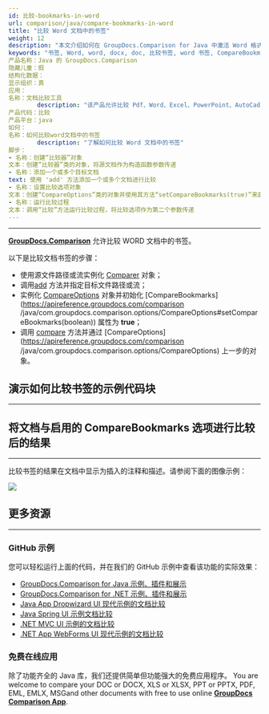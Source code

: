 ```yaml
---
id: 比较-bookmarks-in-word
url: comparison/java/compare-bookmarks-in-word
title: "比较 Word 文档中的书签"
weight: 12
description: "本文介绍如何在 GroupDocs.Comparison for Java 中激活 Word 格式的书签比较。"
keywords: "书签, Word, word, docx, doc, 比较书签, word 书签, CompareBookmarks, 书签比较"
产品名称：Java 的 GroupDocs.Comparison
隐藏儿童：假
结构化数据：
显示组织：真
应用：
名称：文档比较工具
        description: "该产品允许比较 Pdf、Word、Excel、PowerPoint、AutoCad、图像、代码和更多文件格式。比较 API 还支持接受或拒绝更改、提取文档信息和生成比较报告"
产品代码：比较
产品平台：java
如何：
名称：如何比较word文档中的书签
        description: "了解如何比较 Word 文档中的书签"
脚步：
- 名称：创建“比较器”对象
文本：创建“比较器”类的对象，将源文档作为构造函数参数传递
- 名称：添加一个或多个目标文档
text: 使用 'add' 方法添加一个或多个文档进行比较
- 名称：设置比较选项对象
文本：创建“CompareOptions”类的对象并使用其方法“setCompareBookmarks(true)”来启用书签比较
- 名称：运行比较过程
文本：调用“比较”方法运行比较过程，将比较选项作为第二个参数传递
---
```


***

**[GroupDocs.Comparison](https://products.groupdocs.com/comparison)** 允许比较 WORD 文档中的书签。

以下是比较文档书签的步骤：

* 使用源文件路径或流实例化 [Comparer](https://apireference.groupdocs.com/comparison/java/com.groupdocs.comparison/Comparer) 对象；
* 调用[add](https://apireference.groupdocs.com/comparison/java/com.groupdocs.comparison/Comparer#add(java.lang.String)) 方法并指定目标文件路径或流；
* 实例化 [CompareOptions](https://apireference.groupdocs.com/comparison/java/com.groupdocs.comparison.options/CompareOptions) 对象并初始化 [CompareBookmarks](https://apireference.groupdocs.com/comparison /java/com.groupdocs.comparison.options/CompareOptions#setCompareBookmarks(boolean)) 属性为 **true**；
* 调用 [compare](https://apireference.groupdocs.com/comparison/java/com.groupdocs.comparison/Comparer#compare()) 方法并通过 [CompareOptions](https://apireference.groupdocs.com/comparison /java/com.groupdocs.comparison.options/CompareOptions) 上一步的对象。

## 演示如何比较书签的示例代码块

---

<script src="https://gist.github.com/groupdocs-comparison-gists/11f02eec9356367c4bd7ac9810114caa.js"></script>

## 将文档与启用的 CompareBookmarks 选项进行比较后的结果

---

比较书签的结果在文档中显示为插入的注释和描述。请参阅下面的图像示例：

![](comparison/java/images/compared-bookmarks.png)

## 更多资源

---
### GitHub 示例
您可以轻松运行上面的代码，并在我们的 GitHub 示例中查看该功能的实际效果：

* [GroupDocs.Comparison for Java 示例、插件和展示](https://github.com/groupdocs-comparison/GroupDocs.Comparison-for-Java)
* [GroupDocs.Comparison for .NET 示例、插件和展示](https://github.com/groupdocs-comparison/GroupDocs.Comparison-for-.NET)
* [Java App Dropwizard UI 现代示例的文档比较](https://github.com/groupdocs-comparison/GroupDocs.Comparison-for-Java-Dropwizard)
* [Java Spring UI 示例文档比较](https://github.com/groupdocs-comparison/GroupDocs.Comparison-for-Java-Spring)
* [.NET MVC UI 示例的文档比较](https://github.com/groupdocs-comparison/GroupDocs.Comparison-for-.NET-MVC)
* [.NET App WebForms UI 现代示例的文档比较](https://github.com/groupdocs-comparison/GroupDocs.Comparison-for-.NET-WebForms)
    


### 免费在线应用
除了功能齐全的 Java 库，我们还提供简单但功能强大的免费应用程序。
You are welcome to compare your DOC or DOCX, XLS or XLSX, PPT or PPTX, PDF, EML, EMLX, MSGand other documents with free to use online **[GroupDocs Comparison App](https://products.groupdocs.app/comparison)**.
